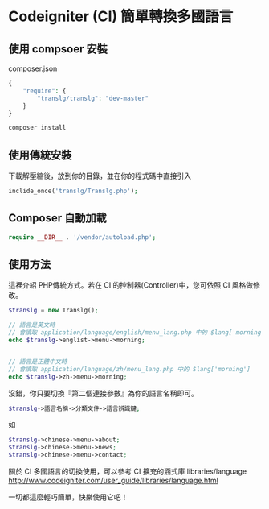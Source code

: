 # Codeigniter (CI) 簡單轉換多國語言

## 使用 compsoer 安裝
composer.json
````php
{
    "require": {
        "translg/translg": "dev-master"
    }
}
````

````cmd
composer install
````
## 使用傳統安裝
下載解壓縮後，放到你的目錄，並在你的程式碼中直接引入
````php
inclide_once('translg/Translg.php');
````

## Composer 自動加載
````php
require __DIR__ . '/vendor/autoload.php';
````

## 使用方法
這裡介紹 PHP傳統方式。若在 CI 的控制器(Controller)中，您可依照 CI 風格做修改。
````php
$translg = new Translg();

// 語言是英文時
// 會讀取 application/language/english/menu_lang.php 中的 $lang['morning'] 
echo $translg->englist->menu->morning;


// 語言是正體中文時
// 會讀取 application/language/zh/menu_lang.php 中的 $lang['morning'] 
echo $translg->zh->menu->morning; 

````

沒錯，你只要切換『第二個連接參數』為你的語言名稱即可。
````php
$translg->語言名稱->分類文件->語言辨識鍵;
````
如
````php
$translg->chinese->menu->about;
$translg->chinese->menu->news;
$translg->chinese->menu->contact;
````


關於 CI 多國語言的切換使用，可以參考 CI 擴充的涵式庫 libraries/language 
http://www.codeigniter.com/user_guide/libraries/language.html

一切都這麼輕巧簡單，快樂使用它吧！

